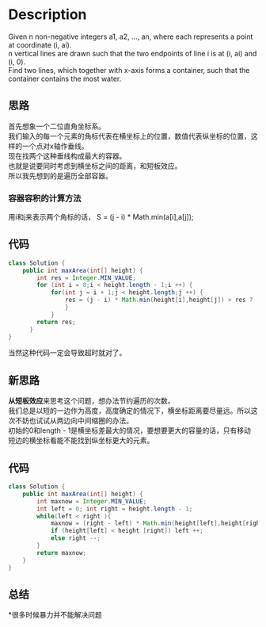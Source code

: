 # Description
Given n non-negative integers a1, a2, ..., an, where each represents a point at coordinate (i, ai).  
n vertical lines are drawn such that the two endpoints of line i is at (i, ai) and (i, 0).  
Find two lines, which together with x-axis forms a container, such that the container contains the most water.
## 思路
首先想象一个二位直角坐标系。  
我们输入的每一个元素的角标代表在横坐标上的位置，数值代表纵坐标的位置，这样的一个点对x轴作垂线。  
现在找两个这种垂线构成最大的容器。  
也就是说要同时考虑到横坐标之间的距离，和短板效应。  
所以我先想到的是遍历全部容器。
### 容器容积的计算方法
用i和j来表示两个角标的话，
S = (j - i) * Math.min(a[i],a[j]);
## 代码
```java
class Solution {
    public int maxArea(int[] height) {
        int res = Integer.MIN_VALUE;
        for (int i = 0;i < height.length - 1;i ++) {
            for(int j = i + 1;j < height.length;j ++) {
                res = (j - i) * Math.min(height[i],height[j]) > res ? (j-i)*Math.min(height[i],height[j]) : res;
                }
            }
        return res;
      }
}
```
当然这种代码一定会导致超时就对了。
## 新思路
**从短板效应**来思考这个问题，想办法节约遍历的次数。  
我们总是以短的一边作为高度，高度确定的情况下，横坐标距离要尽量远。所以这次不妨也试试从两边向中间缩圈的办法。  
初始的0和length - 1是横坐标差最大的情况，要想要更大的容量的话，只有移动短边的横坐标看能不能找到纵坐标更大的元素。  
## 代码
```java
class Solution {
    public int maxArea(int[] height) {
        int maxnow = Integer.MIN_VALUE;
        int left = 0; int right = height.length - 1;
        while(left < right ){
            maxnow = (right - left) * Math.min(height[left],height[right]) > maxnow ? (right - left) * Math.min(height[left],height[right]) : maxnow;
            if (height[left] < height [right]) left ++;
            else right --;
        }
        return maxnow;
    }
}
```
## 总结
*很多时候暴力并不能解决问题
